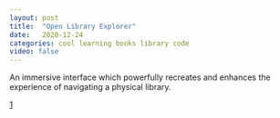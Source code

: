 ```yaml
---
layout: post
title:  "Open Library Explorer"
date:   2020-12-24
categories: cool learning books library code
video: false
---
```


An immersive interface which powerfully recreates and enhances the experience of navigating a physical library.

[1]

[1]: //openlibrary.org/explore